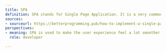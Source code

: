 ```yaml
---
title: SPA
definition: SPA stands for Single Page Application. It is a very common way of programming websites these days. The idea is that the website loads all the HTML/JS the first time you visit. When you then navigate, the browser will only rerender the content without refreshing the website.
sources:
- sourceurl: https://betterprogramming.pub/how-to-implement-a-single-page-application-using-react-router-cc6b9e5c3aec#:~:text=SPA%20stands%20for%20Single%20Page,content%20without%20refreshing%20the%20website.
perspectives:
- meaning: SPA is used to make the user experience feel a lot smoother. You can tell when it’s a SPA or multi-page application when navigating between menus often because a multi-page application will reload, making the whole UI blink fast depending on the content.
  role: developer
  
---
```

